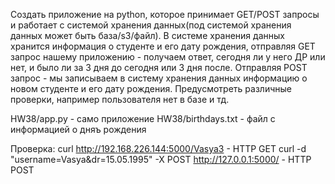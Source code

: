 

Создать приложение на python, которое принимает GET/POST запросы и работает с системой хранения данных(под системой хранения данных может быть база/s3/файл).
В системе хранения данных хранится информация о студенте и его дату рождения, отправляя GET запрос нашему приложению - получаем ответ, сегодня ли у него ДР или нет, и было ли за 3 дня до сегодня или 3 дня после.
Отправляя POST запрос - мы записываем в систему хранения данных информацию о новом студенте и его дату рождения.
Предусмотреть различные проверки, например пользователя нет в базе и тд.

HW38/app.py - само приложение
HW38/birthdays.txt - файл с информацией о дняъ рождения

Проверка:
curl http://192.168.226.144:5000/Vasya3 - HTTP GET 
curl -d "username=Vasya&dr=15.05.1995" -X POST http://127.0.0.1:5000/ - HTTP POST
